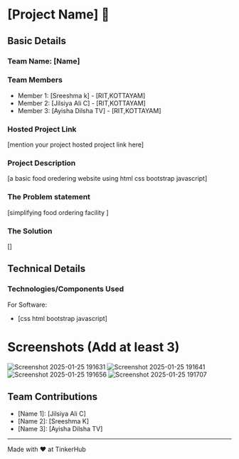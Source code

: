 # [Project Name] 🎯


## Basic Details
### Team Name: [Name]


### Team Members
- Member 1: [Sreeshma k] - [RIT,KOTTAYAM]
- Member 2: [Jilsiya Ali C] - [RIT,KOTTAYAM]
- Member 3: [Ayisha Dilsha TV] - [RIT,KOTTAYAM]

### Hosted Project Link
[mention your project hosted project link here]

### Project Description
[a basic food oredering website using html css bootstrap javascript]

### The Problem statement
[simplifying food ordering facility ]

### The Solution
[]

## Technical Details
### Technologies/Components Used
For Software:
- [css html bootstrap javascript]



# Screenshots (Add at least 3)
![Screenshot 2025-01-25 191631](https://github.com/user-attachments/assets/4861a3e2-4e49-4968-87af-31b6b2675bcd)
![Screenshot 2025-01-25 191641](https://github.com/user-attachments/assets/c6685494-603c-48af-a26d-5cdfa5599184)
![Screenshot 2025-01-25 191656](https://github.com/user-attachments/assets/1ed77522-4a5b-4b95-98f6-8b37429f6fc6)
![Screenshot 2025-01-25 191707](https://github.com/user-attachments/assets/948d3f66-f21d-4361-b6b7-c77d88d3072b)





## Team Contributions
- [Name 1]: [Jilsiya Ali C]
- [Name 2]: [Sreeshma K]
- [Name 3]: [Ayisha Dilsha TV]

---
Made with ❤️ at TinkerHub
